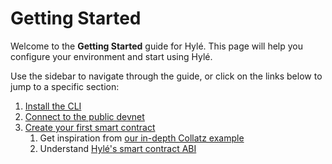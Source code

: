 # Getting Started

Welcome to the **Getting Started** guide for Hylé.
This page will help you configure your environment and start using Hylé.

Use the sidebar to navigate through the guide, or click on the links below to jump to a specific section:
<!-- Synched with index.md for now, and the sidebar -->
1. [Install the CLI](hyled-install-instructions.md)
1. [Connect to the public devnet](connect-to-devnet.md)
1. [Create your first smart contract](your-first-smart-contract.md)
	1. Get inspiration from [our in-depth Collatz example](collatz-example-in-depth.md)
	1. Understand [Hylé's smart contract ABI](smart-contract-abi.md)